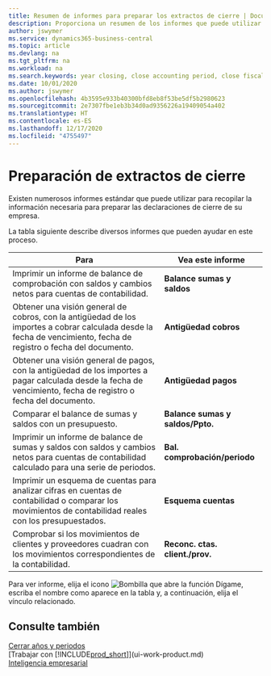 ```yaml
---
title: Resumen de informes para preparar los extractos de cierre | Documentos de Microsoft
description: Proporciona un resumen de los informes que puede utilizar para recopilar la información necesaria para preparar los extractos de cierre de su empresa cuando cierre el ejercicio.
author: jswymer
ms.service: dynamics365-business-central
ms.topic: article
ms.devlang: na
ms.tgt_pltfrm: na
ms.workload: na
ms.search.keywords: year closing, close accounting period, close fiscal year, aging, creditor payments, vendor payments, assets, liabilities, equity, analysis, reporting, financial report, business intelligence, BI, Power Bi, KPI
ms.date: 10/01/2020
ms.author: jswymer
ms.openlocfilehash: 4b3595e933b40300bfd8eb8f53be5df5b2980623
ms.sourcegitcommit: 2e7307fbe1eb3b34d0ad9356226a19409054a402
ms.translationtype: HT
ms.contentlocale: es-ES
ms.lasthandoff: 12/17/2020
ms.locfileid: "4755497"
---
```

# <a name="preparing-closing-statements"></a>Preparación de extractos de cierre
Existen numerosos informes estándar que puede utilizar para recopilar la información necesaria para preparar las declaraciones de cierre de su empresa.

La tabla siguiente describe diversos informes que pueden ayudar en este proceso.  

| Para | Vea este informe |
| --- | --- |
| Imprimir un informe de balance de comprobación con saldos y cambios netos para cuentas de contabilidad. |**Balance sumas y saldos** |
| Obtener una visión general de cobros, con la antigüedad de los importes a cobrar calculada desde la fecha de vencimiento, fecha de registro o fecha del documento. |**Antigüedad cobros** |
| Obtener una visión general de pagos, con la antigüedad de los importes a pagar calculada desde la fecha de vencimiento, fecha de registro o fecha del documento. |**Antigüedad pagos** |
| Comparar el balance de sumas y saldos con un presupuesto. |**Balance sumas y saldos/Ppto.** |
| Imprimir un informe de balance de sumas y saldos con saldos y cambios netos para cuentas de contabilidad calculado para una serie de periodos. |**Bal. comprobación/periodo** |
| Imprimir un esquema de cuentas para analizar cifras en cuentas de contabilidad o comparar los movimientos de contabilidad reales con los presupuestados. |**Esquema cuentas** |
| Comprobar si los movimientos de clientes y proveedores cuadran con los movimientos correspondientes de la contabilidad. |**Reconc. ctas. client./prov.** |

Para ver informe, elija el icono ![Bombilla que abre la función Dígame](media/ui-search/search_small.png "Dígame qué desea hacer"), escriba el nombre como aparece en la tabla y, a continuación, elija el vínculo relacionado.

## <a name="see-also"></a>Consulte también
[Cerrar años y periodos](year-close-years-periods.md)  
[Trabajar con [!INCLUDE[prod_short](includes/prod_short.md)]](ui-work-product.md)  
[Inteligencia empresarial](bi.md)
